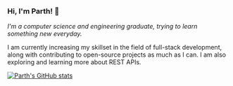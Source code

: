 ### Hi, I'm Parth! 👋

*I'm a computer science and engineering graduate, trying to learn something new everyday.*

I am currently increasing my skillset in the field of full-stack development, along with contributing to open-source projects as much as I can. I am also exploring and learning more about REST APIs.

[![Parth's GitHub stats](https://github-readme-stats.vercel.app/api?username=anuraghazra)](https://github.com/parth-panchal/github-readme-stats)

<!--
**parth-panchal/parth-panchal** is a ✨ _special_ ✨ repository because its `README.md` (this file) appears on your GitHub profile.

Here are some ideas to get you started:

- 🔭 I’m currently working on ...
- 🌱 I’m currently learning ...
- 👯 I’m looking to collaborate on ...
- 🤔 I’m looking for help with ...
- 💬 Ask me about ...
- 📫 How to reach me: ...
- 😄 Pronouns: ...
- ⚡ Fun fact: ...
-->

